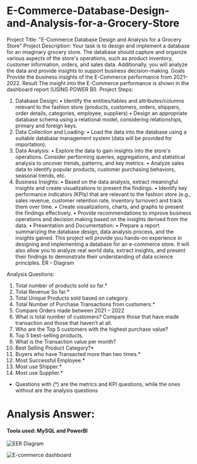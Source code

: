 # E-Commerce-Database-Design-and-Analysis-for-a-Grocery-Store

Project Title: "E-Commerce Database Design and Analysis for a Grocery Store"
Project Description:
Your task is to design and implement a database for an imaginary grocery store. The database should capture and organize various aspects of the store's operations, such as product inventory, customer information, orders, and sales data. Additionally, you will analyze the data and provide insights to support business decision-making.
Goals
Provide the business insights of the E-Commerce performance from 2021–2022.
Result
The insight into the E-Commerce performance is shown in the dashboard report (USING POWER BI).
Project Steps:
1. Database Design:
• Identify the entities/tables and attributes/columns relevant to the fashion store (products, customers, orders, shippers, order details, categories, employee, suppliers)
• Design an appropriate database schema using a relational model, considering
relationships, primary and foreign keys.
2. Data Collection and Loading:
• Load the data into the database using a suitable database management system
(data will be provided for importation).
3. Data Analysis:
• Explore the data to gain insights into the store's operations. Consider
performing queries, aggregations, and statistical analysis to uncover trends,
patterns, and key metrics.
• Analyze sales data to identify popular products, customer purchasing
behaviors, seasonal trends, etc.
4. Business Insights:
• Based on the data analysis, extract meaningful insights and create
visualizations to present the findings.
• Identify key performance indicators (KPIs) that are relevant to the fashion
store (e.g., sales revenue, customer retention rate, inventory turnover) and
track them over time.
• Create visualizations, charts, and graphs to present the findings effectively.
• Provide recommendations to improve business operations and decision making based on the insights derived from the data.
• Presentation and Documentation:
• Prepare a report summarizing the database design, data analysis process, and
the insights gained.
This project will provide you hands-on experience in designing and implementing a database for an e-commerce store. It will also allow you to analyze real world data, extract insights, and present their findings to demonstrate their understanding of data science principles.
ER – Diagram

Analysis Questions:
1. Total number of products sold so far.*
2. Total Revenue So far.*
3. Total Unique Products sold based on category.
4. Total Number of Purchase Transactions from customers.*
5. Compare Orders made between 2021 – 2022
6. What is total number of customers? Compare those that have made transaction and
those that haven’t at all.
7. Who are the Top 5 customers with the highest purchase value?
8. Top 5 best-selling products.
9. What is the Transaction value per month?
10. Best Selling Product Category?*
11. Buyers who have Transacted more than two times.*
12. Most Successful Employee.*
13. Most use Shipper.*
14. Most use Supplier.*
- Questions with (*) are the metrics and KPI questions, while the ones without are the analysis questions






# Analysis Answer:
#### Toola used: MySQL and PowerBI


![EER Diagram](https://github.com/OnealCodes/E-Commerce-Database-Design-and-Analysis-for-a-Grocery-Store/assets/158052840/8e1c2f81-eda1-42e7-bda5-0a6fd07af7d5)




![E-commerce dashboard](https://github.com/OnealCodes/E-Commerce-Database-Design-and-Analysis-for-a-Grocery-Store/assets/158052840/e760ed80-1158-471b-ad51-92497aa6bbc0)

